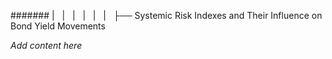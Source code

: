 ####### |   |   |   |   |   |   ├── Systemic Risk Indexes and Their Influence on Bond Yield Movements

*Add content here*